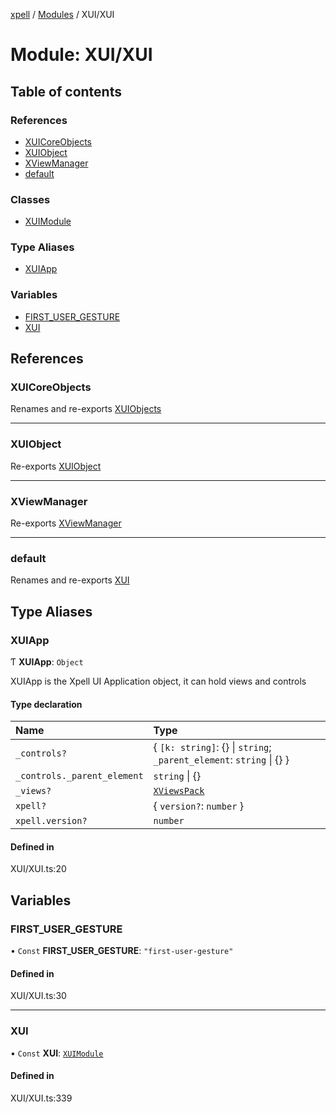 [xpell](../README.md) / [Modules](../modules.md) / XUI/XUI

# Module: XUI/XUI

## Table of contents

### References

- [XUICoreObjects](XUI_XUI.md#xuicoreobjects)
- [XUIObject](XUI_XUI.md#xuiobject)
- [XViewManager](XUI_XUI.md#xviewmanager)
- [default](XUI_XUI.md#default)

### Classes

- [XUIModule](../classes/XUI_XUI.XUIModule.md)

### Type Aliases

- [XUIApp](XUI_XUI.md#xuiapp)

### Variables

- [FIRST\_USER\_GESTURE](XUI_XUI.md#first_user_gesture)
- [XUI](XUI_XUI.md#xui)

## References

### XUICoreObjects

Renames and re-exports [XUIObjects](../classes/XUI_XUICoreObjects.XUIObjects.md)

___

### XUIObject

Re-exports [XUIObject](../classes/XUI_XUIObject.XUIObject.md)

___

### XViewManager

Re-exports [XViewManager](../classes/XUI_XViewManager.XViewManager.md)

___

### default

Renames and re-exports [XUI](XUI_XUI.md#xui)

## Type Aliases

### XUIApp

Ƭ **XUIApp**: `Object`

XUIApp is the Xpell UI Application object, it can hold views and controls

#### Type declaration

| Name | Type |
| :------ | :------ |
| `_controls?` | \{ `[k: string]`: {} \| `string`; `_parent_element`: `string` \| {}  } |
| `_controls._parent_element` | `string` \| {} |
| `_views?` | [`XViewsPack`](XUI_XViewManager.md#xviewspack) |
| `xpell?` | \{ `version?`: `number`  } |
| `xpell.version?` | `number` |

#### Defined in

XUI/XUI.ts:20

## Variables

### FIRST\_USER\_GESTURE

• `Const` **FIRST\_USER\_GESTURE**: ``"first-user-gesture"``

#### Defined in

XUI/XUI.ts:30

___

### XUI

• `Const` **XUI**: [`XUIModule`](../classes/XUI_XUI.XUIModule.md)

#### Defined in

XUI/XUI.ts:339
